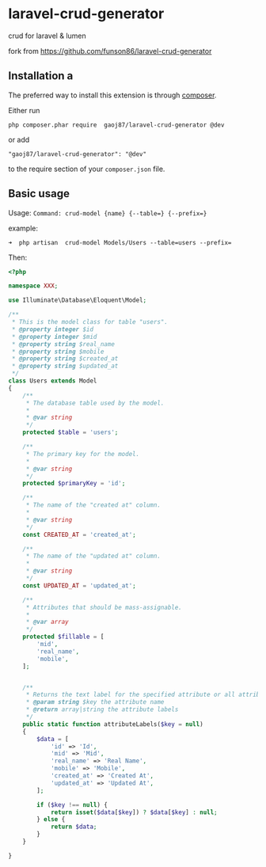 # laravel-crud-generator
crud for laravel &amp; lumen  


fork from <https://github.com/funson86/laravel-crud-generator>





## Installation a
The preferred way to install this extension is through [composer](http://getcomposer.org/download/).

Either run

```
php composer.phar require  gaoj87/laravel-crud-generator @dev
```

or add

```
"gaoj87/laravel-crud-generator": "@dev"
```

to the require section of your `composer.json` file.

## Basic usage

Usage:  `Command: crud-model {name} {--table=} {--prefix=}`

example:

```Shell
➜  php artisan  crud-model Models/Users --table=users --prefix=
```


Then:

```php
<?php

namespace XXX;

use Illuminate\Database\Eloquent\Model;

/**
 * This is the model class for table "users".
 * @property integer $id
 * @property integer $mid
 * @property string $real_name
 * @property string $mobile
 * @property string $created_at
 * @property string $updated_at
 */
class Users extends Model
{
    /**
     * The database table used by the model.
     *
     * @var string
     */
    protected $table = 'users';

    /**
     * The primary key for the model.
     *
     * @var string
     */
    protected $primaryKey = 'id';

    /**
     * The name of the "created at" column.
     *
     * @var string
     */
    const CREATED_AT = 'created_at';

    /**
     * The name of the "updated at" column.
     *
     * @var string
     */
    const UPDATED_AT = 'updated_at';

    /**
     * Attributes that should be mass-assignable.
     *
     * @var array
     */
    protected $fillable = [
        'mid',
        'real_name',
        'mobile',
    ];


    /**
     * Returns the text label for the specified attribute or all attribute labels.
     * @param string $key the attribute name
     * @return array|string the attribute labels
     */
    public static function attributeLabels($key = null)
    {
        $data = [
            'id' => 'Id',
            'mid' => 'Mid',
            'real_name' => 'Real Name',
            'mobile' => 'Mobile',
            'created_at' => 'Created At',
            'updated_at' => 'Updated At',
        ];

        if ($key !== null) {
            return isset($data[$key]) ? $data[$key] : null;
        } else {
            return $data;
        }
    }

}

```



